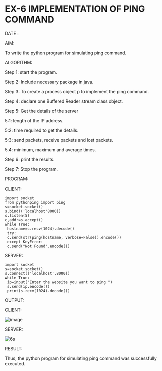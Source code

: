 # EX-6 IMPLEMENTATION OF PING COMMAND

DATE :

AIM:

To write the python program for simulating ping command.

ALGORITHM:

Step 1: start the program.

Step 2: Include necessary package in java.

Step 3: To create a process object p to implement the ping command.

Step 4: declare one Buffered Reader stream class object.

Step 5: Get the details of the server

  5:1: length of the IP address.

  5:2: time required to get the details.

  5:3: send packets, receive packets and lost packets. 

  5.4: minimum, maximum and average times.

Step 6: print the results. 

Step 7: Stop the program.

PROGRAM:

CLIENT:
```
import socket
from pythonping import ping
s=socket.socket()
s.bind(('localhost'8000))
s.listen(5)
c,addr=s.accept()
while True:
 hostname=c.recv(1024).decode()
 try:
 c.send(str(ping(hostname, verbose=False)).encode())
 except KeyError:
 c.send("Not Found".encode())
 ```
SERVER:
```
import socket
s=socket.socket()
s.connect(('localhost',8000))
while True:
 ip=input("Enter the website you want to ping ")
 s.send(ip.encode())
 print(s.recv(1024).decode())
 ```

OUTPUT:

CLIENT:

![image](https://github.com/Subalakshmisuresh/EX-6/assets/121957896/214ae732-70db-49d9-b5ad-0ce09ae8d74a)


SERVER:

![6s](https://github.com/Subalakshmisuresh/EX-6/assets/121957896/ea8d6601-269c-43bf-8474-c5c4e0b48e5b)



RESULT:

Thus, the python program for simulating ping command was successfully executed.

